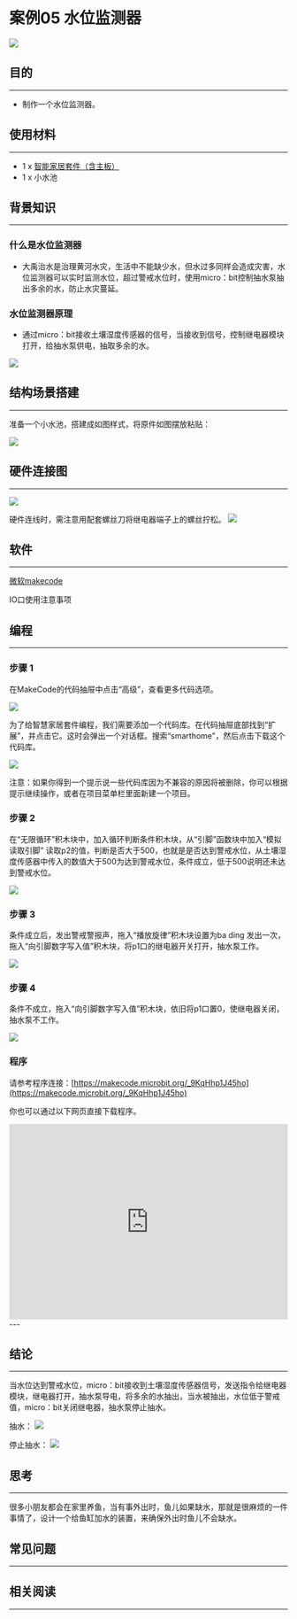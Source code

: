 # 案例05 水位监测器

![](./images/r7N0vxc.jpg)

## 目的
---

- 制作一个水位监测器。

## 使用材料
---

- 1 x [智能家居套件（含主板）](https://item.taobao.com/item.htm?ft=t&id=609328225464)
- 1 x 小水池

## 背景知识
---
### 什么是水位监测器
- 大禹治水是治理黄河水灾，生活中不能缺少水，但水过多同样会造成灾害，水位监测器可以实时监测水位，超过警戒水位时，使用micro：bit控制抽水泵抽出多余的水，防止水灾蔓延。
### 水位监测器原理
- 通过micro：bit接收土壤湿度传感器的信号，当接收到信号，控制继电器模块打开，给抽水泵供电，抽取多余的水。

![](./images/YBkcXZq.png)

## 结构场景搭建
---
准备一个小水池，搭建成如图样式，将原件如图摆放粘贴：

![](./images/86tb1yO.jpg)

## 硬件连接图
---
![](./images/ZoIRMwZ.png)




硬件连线时，需注意用配套螺丝刀将继电器端子上的螺丝拧松。
![](./images/smart_home_kit_case_05_06.png)



## 软件
---
[微软makecode](https://makecode.microbit.org/#)

IO口使用注意事项



## 编程
---
### 步骤 1
在MakeCode的代码抽屉中点击“高级”，查看更多代码选项。

![](./images/smart_home_kit_case_01_01.png)

为了给智慧家居套件编程，我们需要添加一个代码库。在代码抽屉底部找到“扩展”，并点击它。这时会弹出一个对话框。搜索“smarthome"，然后点击下载这个代码库。

![](./images/smart_home_kit_case_01_02.png)

注意：如果你得到一个提示说一些代码库因为不兼容的原因将被删除，你可以根据提示继续操作，或者在项目菜单栏里面新建一个项目。

### 步骤 2

在“无限循环”积木块中，加入循环判断条件积木块，从“引脚”函数块中加入“模拟读取引脚” 读取p2的值，判断是否大于500，也就是是否达到警戒水位，从土壤湿度传感器中传入的数值大于500为达到警戒水位，条件成立，低于500说明还未达到警戒水位。


![](./images/smart_home_kit_case_05_03.png)

### 步骤 3

条件成立后，发出警戒警报声，拖入“播放旋律”积木块设置为ba ding 发出一次，拖入“向引脚数字写入值”积木块，将p1口的继电器开关打开，抽水泵工作。

![](./images/smart_home_kit_case_05_04.png)

### 步骤 4
条件不成立，拖入“向引脚数字写入值”积木块，依旧将p1口置0，使继电器关闭，抽水泵不工作。

![](./images/smart_home_kit_case_05_05.png)

### 程序

请参考程序连接：[https://makecode.microbit.org/_9KqHhp1J45ho](https://makecode.microbit.org/_9KqHhp1J45ho)

你也可以通过以下网页直接下载程序。

<div style="position:relative;height:0;padding-bottom:70%;overflow:hidden;"><iframe style="position:absolute;top:0;left:0;width:100%;height:100%;" src="https://makecode.microbit.org/#pub:_9KqHhp1J45ho" frameborder="0" sandbox="allow-popups allow-forms allow-scripts allow-same-origin"></iframe></div>  
---

## 结论
---
当水位达到警戒水位，micro：bit接收到土壤湿度传感器信号，发送指令给继电器模块，继电器打开，抽水泵导电，将多余的水抽出，当水被抽出，水位低于警戒值，micro：bit关闭继电器，抽水泵停止抽水。

抽水：
![](./images/991WoLx.jpg)

停止抽水：
![](./images/hPf3xtQ.jpg)

## 思考
---
很多小朋友都会在家里养鱼，当有事外出时，鱼儿如果缺水，那就是很麻烦的一件事情了，设计一个给鱼缸加水的装置，来确保外出时鱼儿不会缺水。

## 常见问题
---


## 相关阅读  
---


